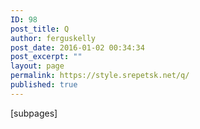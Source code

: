 ```yaml
---
ID: 98
post_title: Q
author: ferguskelly
post_date: 2016-01-02 00:34:34
post_excerpt: ""
layout: page
permalink: https://style.srepetsk.net/q/
published: true
---
```

[subpages]